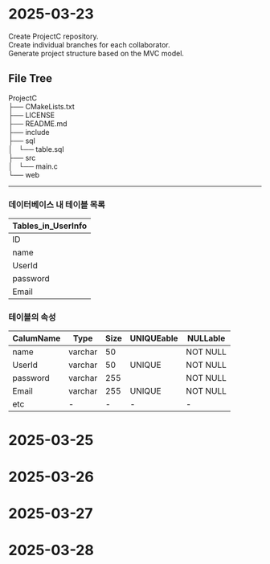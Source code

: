 # 2025-03-23  
Create ProjectC repository.  
Create individual branches for each collaborator.  
Generate project structure based on the MVC model.  

## File Tree

ProjectC  
├── CMakeLists.txt  
├── LICENSE  
├── README.md  
├── include  
├── sql  
│   └── table.sql  
├── src  
│   └── main.c  
└── web  

---

### 데이터베이스 내 테이블 목록  

| Tables_in_UserInfo |  
|--------------------|  
| ID                 |  
| name               |  
| UserId             |  
| password           |  
| Email              |  


 ### 테이블의 속성 
| CalumName | Type     | Size | UNIQUEable | NULLable |  
|-----------|----------|------|------------|----------|  
| name      | varchar  | 50   |            | NOT NULL |  
| UserId    | varchar  | 50   | UNIQUE     | NOT NULL |  
| password  | varchar  | 255  |            | NOT NULL |  
| Email     | varchar  | 255  | UNIQUE     | NOT NULL |  
| etc       | -        | -    | -          | -        |  


# 2025-03-25


# 2025-03-26


# 2025-03-27


# 2025-03-28
